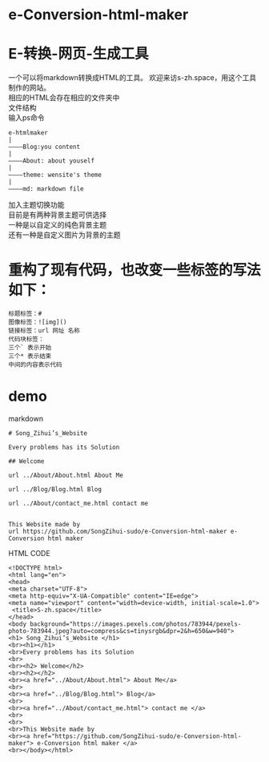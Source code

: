 # e-Conversion-html-maker
# E-转换-网页-生成工具
一个可以将markdown转换成HTML的工具。 
欢迎来访s-zh.space，用这个工具制作的网站。  
相应的HTML会存在相应的文件夹中  
文件结构  
输入ps命令
```
e-htmlmaker
|
————Blog:you content
|
————About: about youself
|
————theme: wensite's theme
|
————md: markdown file
```
加入主题切换功能   
目前是有两种背景主题可供选择  
一种是以自定义的纯色背景主题  
还有一种是自定义图片为背景的主题  
# 重构了现有代码，也改变一些标签的写法如下：    
```
标题标签：#
图像标签：![img]()
链接标签：url 网址 名称
代码块标签：
三个` 表示开始  
三个* 表示结束  
中间的内容表示代码  
```
# demo
markdown
```
# Song_Zihui’s_Website 

Every problems has its Solution

## Welcome

url ../About/About.html About Me

url ../Blog/Blog.html Blog

url ../About/contact_me.html contact me 


This Website made by 
url https://github.com/SongZihui-sudo/e-Conversion-html-maker e-Conversion html maker 

```
HTML CODE
```
<!DOCTYPE html>
<html lang="en">
<head>
<meta charset="UTF-8">
<meta http-equiv="X-UA-Compatible" content="IE=edge">
<meta name="viewport" content="width=device-width, initial-scale=1.0">
 <title>S-zh.space</title>
</head>
<body background="https://images.pexels.com/photos/783944/pexels-photo-783944.jpeg?auto=compress&cs=tinysrgb&dpr=2&h=650&w=940">
<h1> Song_Zihui’s_Website </h1>
<br><h1></h1>
<br>Every problems has its Solution
<br>
<br><h2> Welcome</h2>
<br><h2></h2>
<br><a href="../About/About.html"> About Me</a>
<br>
<br><a href="../Blog/Blog.html"> Blog</a>
<br>
<br><a href="../About/contact_me.html"> contact me </a>
<br>
<br>
<br>This Website made by 
<br><a href="https://github.com/SongZihui-sudo/e-Conversion-html-maker"> e-Conversion html maker </a>
<br></body></html>
```
